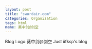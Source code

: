 ```yaml
---
layout: post
title: "swordair.com"
categories: Organization
tags: html
name: 葵中剑@剑空
---
```


Blog Logo 葵中剑@剑空 Just iifksp's blog
<!--break-->